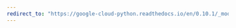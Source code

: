 ```yaml
---
redirect_to: "https://google-cloud-python.readthedocs.io/en/0.10.1/_modules/gcloud/datastore/transaction.html"
---
```

